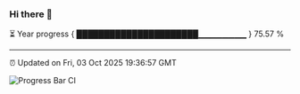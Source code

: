 ### Hi there 👋

⏳ Year progress { ██████████████████████▁▁▁▁▁▁▁▁ } 75.57 %

---

⏰ Updated on Fri, 03 Oct 2025 19:36:57 GMT

![Progress Bar CI](https://github.com/IshwaranRudhara/GIT-ACTION/workflows/Progress%20Bar%20CI/badge.svg)
